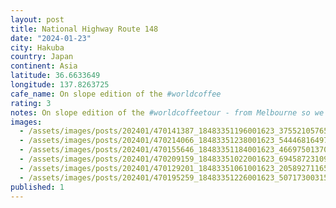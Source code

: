 ```yaml
---
layout: post
title: National Highway Route 148
date: "2024-01-23"
city: Hakuba
country: Japan
continent: Asia
latitude: 36.6633649
longitude: 137.8263725
cafe_name: On slope edition of the #worldcoffee
rating: 3
notes: On slope edition of the #worldcoffeetour - from Melbourne so we drink flat whites.
images:
  - /assets/images/posts/202401/470141387_18483351196001623_3755210576510641888_n_17953168844723890.jpg
  - /assets/images/posts/202401/470214066_18483351238001623_5444681649767848600_n_18038496931725346.jpg
  - /assets/images/posts/202401/470155646_18483351184001623_4669750137016795563_n_18018514658076952.jpg
  - /assets/images/posts/202401/470209159_18483351022001623_6945872310997674331_n_17977106522643781.jpg
  - /assets/images/posts/202401/470129201_18483351061001623_205892711655864486_n_18036118003703428.jpg
  - /assets/images/posts/202401/470195259_18483351226001623_5071730031592938048_n_17968007012546303.jpg
published: 1
---
```

